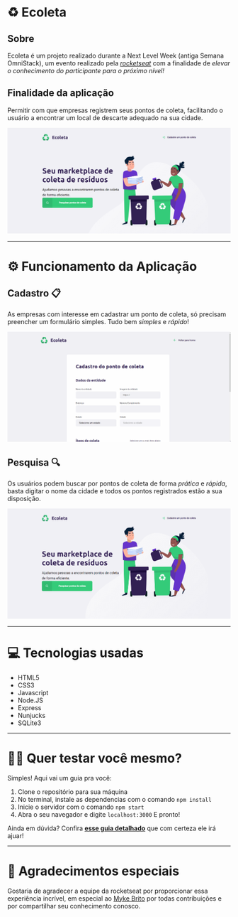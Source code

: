 # ♻ Ecoleta


## Sobre
Ecoleta é um projeto realizado durante a Next Level Week (antiga Semana OmniStack), um evento realizado pela [*rocketseat*](https://rocketseat.com.br/) com a finalidade de *elevar o conhecimento do participante para o próximo nível!*

## Finalidade da aplicação
Permitir com que empresas registrem seus pontos de coleta, facilitando o usuário a encontrar um local de descarte adequado na sua cidade.

![index-ecoleta](images/home-page.png)

---

# ⚙️ Funcionamento da Aplicação
## Cadastro 📋
As empresas com interesse em cadastrar um ponto de coleta, só precisam preencher um formulário simples. Tudo bem *simples* e *rápido*!

![form-demonstration](images/form-demonstration.gif)

## Pesquisa 🔍
Os usuários podem buscar por pontos de coleta de forma *prática* e *rápida*, basta digitar o nome da cidade e todos os pontos registrados estão a sua disposição.

![search-feature](images/search-feature.gif)

---

# 💻 Tecnologias usadas

* HTML5
* CSS3
* Javascript
* Node.JS
* Express
* Nunjucks
* SQLite3

---

# 👨‍💻 Quer testar você mesmo?

Simples! Aqui vai um guia pra você:
1. Clone o repositório para sua máquina
2. No terminal, instale as dependencias com o comando `npm install`
3. Inicie o servidor com o comando `npm start`
4. Abra o seu navegador e digite `localhost:3000`
E pronto!

Ainda em dúvida? Confira [**esse guia detalhado**](guia-instalacao.md) que com certeza ele irá ajuar!

---

# :rocket: Agradecimentos especiais

Gostaria de agradecer a equipe da rocketseat por proporcionar essa experiência incrível, em especial ao [Myke Brito](https://twitter.com/maykbrito) por todas contribuições e por compartilhar seu conhecimento conosco.
